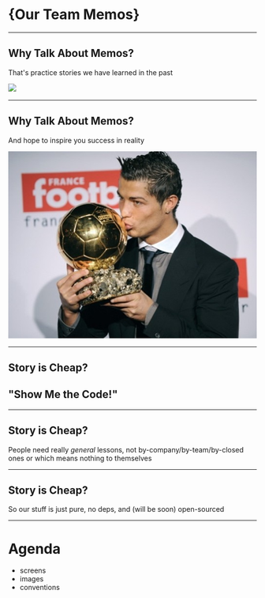# {Our Team Memos}

----

## Why Talk About Memos?

That's practice stories we have learned in the past

![](https://gtms03.alicdn.com/tps/i3/T1OjaVFl4dXXa.JOZB-114-114.png)

----

## Why Talk About Memos?

And hope to inspire you success in reality

![](images/happy.jpg)

----

## Story is Cheap?

## "Show Me the **Code!**"

----

## Story is Cheap?

People need really *general* lessons, not by-company/by-team/by-closed ones or which means nothing to themselves

----

## Story is Cheap?

So our stuff is just pure, no deps, and (will be soon) open-sourced

----

# Agenda

* screens
* images
* conventions
